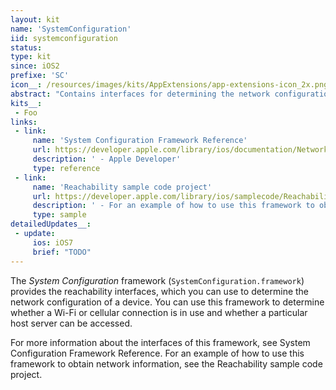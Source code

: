 ```yaml
---
layout: kit
name: 'SystemConfiguration'
iid: systemconfiguration
status: 
type: kit
since: iOS2
prefixe: 'SC'
icon__: /resources/images/kits/AppExtensions/app-extensions-icon_2x.png
abstract: "Contains interfaces for determining the network configuration of a device."
kits__:
 - Foo
links:
 - link:
     name: 'System Configuration Framework Reference'
     url: https://developer.apple.com/library/ios/documentation/Networking/Reference/SysConfig/index.html
     description: ' - Apple Developer'
     type: reference
 - link:
     name: 'Reachability sample code project'
     url: https://developer.apple.com/library/ios/samplecode/Reachability/Introduction/Intro.html#//apple_ref/doc/uid/DTS40007324
     description: ' - For an example of how to use this framework to obtain network information'
     type: sample
detailedUpdates__:
 - update:
     ios: iOS7
     brief: "TODO"
---
```


The *System Configuration* framework (`SystemConfiguration.framework`) provides the reachability interfaces, which you can use to determine the network configuration of a device. You can use this framework to determine whether a Wi-Fi or cellular connection is in use and whether a particular host server can be accessed.

For more information about the interfaces of this framework, see System Configuration Framework Reference. For an example of how to use this framework to obtain network information, see the Reachability sample code project.

